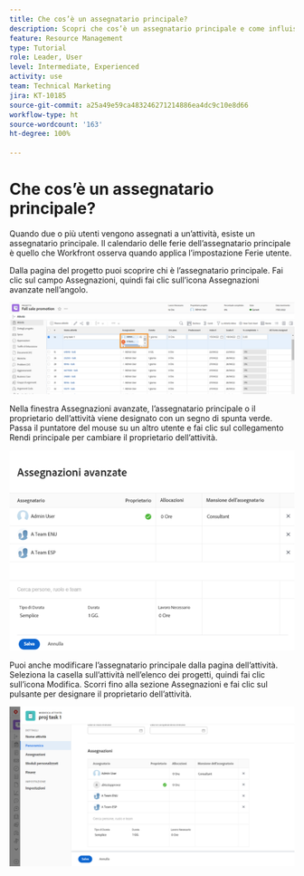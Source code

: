 ```yaml
---
title: Che cos’è un assegnatario principale?
description: Scopri che cos’è un assegnatario principale e come influisce sulla gestione delle risorse.
feature: Resource Management
type: Tutorial
role: Leader, User
level: Intermediate, Experienced
activity: use
team: Technical Marketing
jira: KT-10185
source-git-commit: a25a49e59ca483246271214886ea4dc9c10e8d66
workflow-type: ht
source-wordcount: '163'
ht-degree: 100%

---
```


# Che cos’è un assegnatario principale?

Quando due o più utenti vengono assegnati a un’attività, esiste un assegnatario principale. Il calendario delle ferie dell’assegnatario principale è quello che Workfront osserva quando applica l’impostazione Ferie utente.

Dalla pagina del progetto puoi scoprire chi è l’assegnatario principale. Fai clic sul campo Assegnazioni, quindi fai clic sull’icona Assegnazioni avanzate nell’angolo.

![più assegnatari](assets/pa_01.png)

Nella finestra Assegnazioni avanzate, l’assegnatario principale o il proprietario dell’attività viene designato con un segno di spunta verde. Passa il puntatore del mouse su un altro utente e fai clic sul collegamento Rendi principale per cambiare il proprietario dell’attività.

![assegnatario principale selezionato](assets/pa_02.png)

Puoi anche modificare l’assegnatario principale dalla pagina dell’attività. Seleziona la casella sull’attività nell’elenco dei progetti, quindi fai clic sull’icona Modifica. Scorri fino alla sezione Assegnazioni e fai clic sul pulsante per designare il proprietario dell’attività.

![pulsante proprietario attività](assets/pa_03.png)

